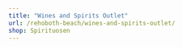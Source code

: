 ```yaml
---
title: "Wines and Spirits Outlet"
url: /rehoboth-beach/wines-and-spirits-outlet/
shop: Spirituosen
---
```

